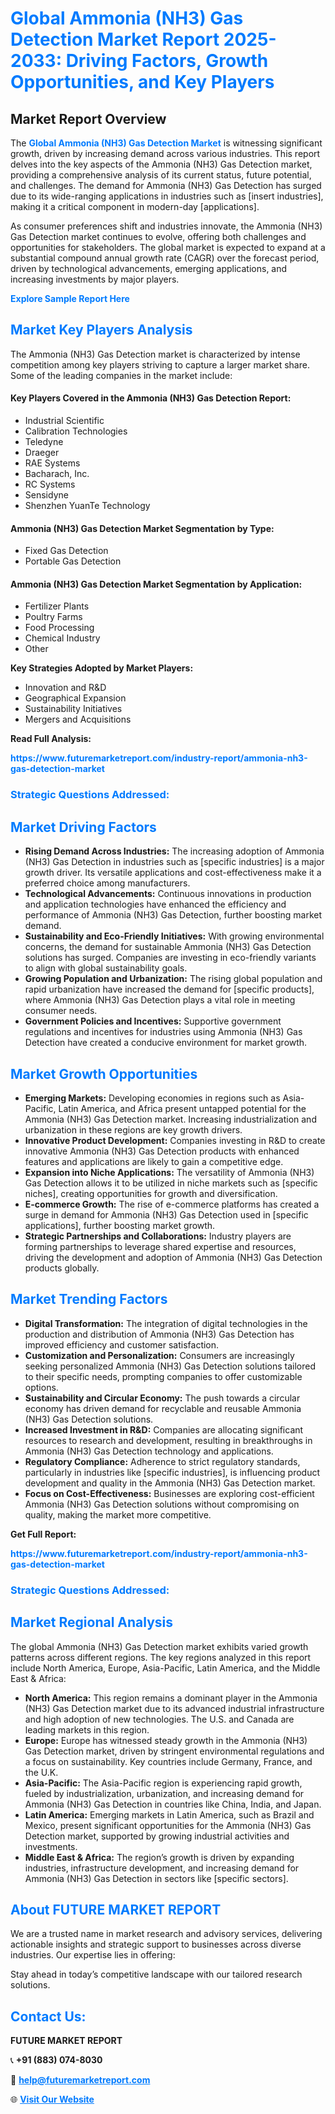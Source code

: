 <h1 style="color: #007BFF;">Global Ammonia (NH3) Gas Detection Market Report 2025-2033: Driving Factors, Growth Opportunities, and Key Players</h1>

<section id="overview">
<h2>Market Report Overview</h2>
<p>The <a href="https://www.futuremarketreport.com/industry-report/ammonia-nh3-gas-detection-market" style="color: #007BFF; text-decoration: none;"><strong>Global Ammonia (NH3) Gas Detection Market</strong></a> is witnessing significant growth, driven by increasing demand across various industries. This report delves into the key aspects of the Ammonia (NH3) Gas Detection market, providing a comprehensive analysis of its current status, future potential, and challenges. The demand for Ammonia (NH3) Gas Detection has surged due to its wide-ranging applications in industries such as [insert industries], making it a critical component in modern-day [applications].</p>
<p>As consumer preferences shift and industries innovate, the Ammonia (NH3) Gas Detection market continues to evolve, offering both challenges and opportunities for stakeholders. The global market is expected to expand at a substantial compound annual growth rate (CAGR) over the forecast period, driven by technological advancements, emerging applications, and increasing investments by major players.</p>
</section>

<section id="overview">
<p><a href="https://www.futuremarketreport.com/request-sample/reportId=76419" style="color: #007BFF; text-decoration: none;"><strong>Explore Sample Report Here</strong></a></p>
</section>

<section id="key-players">
<h2 style="color: #007BFF;">Market Key Players Analysis</h2>
<p>The Ammonia (NH3) Gas Detection market is characterized by intense competition among key players striving to capture a larger market share. Some of the leading companies in the market include:</p>
<h4>Key Players Covered in the Ammonia (NH3) Gas Detection Report:</h4>
<ul><li>Industrial Scientific</li><li>Calibration Technologies</li><li>Teledyne</li><li>Draeger</li><li>RAE Systems</li><li>Bacharach, Inc.</li><li>RC Systems</li><li>Sensidyne</li><li>Shenzhen YuanTe Technology</li></ul>
<h4>Ammonia (NH3) Gas Detection Market Segmentation by Type:</h4>
<ul><li>Fixed Gas Detection</li><li>Portable Gas Detection</li></ul>

<h4>Ammonia (NH3) Gas Detection Market Segmentation by Application:</h4>
<ul><li>Fertilizer Plants</li><li>Poultry Farms</li><li>Food Processing</li><li>Chemical Industry</li><li>Other</li></ul>
<p><strong>Key Strategies Adopted by Market Players:</strong></p>
<ul>
<li>Innovation and R&D</li>
<li>Geographical Expansion</li>
<li>Sustainability Initiatives</li>
<li>Mergers and Acquisitions</li>
</ul>
</section>

<section>
<p><strong>Read Full Analysis: </strong></p><a href="https://www.futuremarketreport.com/industry-report/ammonia-nh3-gas-detection-market" style="color: #007BFF; text-decoration: none;"><strong>https://www.futuremarketreport.com/industry-report/ammonia-nh3-gas-detection-market</strong></a>
<h3 style="color: #007BFF;">Strategic Questions Addressed:</h3>
</section>

<section id="driving-factors">
<h2 style="color: #007BFF;">Market Driving Factors</h2>
<ul>
<li><strong>Rising Demand Across Industries:</strong> The increasing adoption of Ammonia (NH3) Gas Detection in industries such as [specific industries] is a major growth driver. Its versatile applications and cost-effectiveness make it a preferred choice among manufacturers.</li>
<li><strong>Technological Advancements:</strong> Continuous innovations in production and application technologies have enhanced the efficiency and performance of Ammonia (NH3) Gas Detection, further boosting market demand.</li>
<li><strong>Sustainability and Eco-Friendly Initiatives:</strong> With growing environmental concerns, the demand for sustainable Ammonia (NH3) Gas Detection solutions has surged. Companies are investing in eco-friendly variants to align with global sustainability goals.</li>
<li><strong>Growing Population and Urbanization:</strong> The rising global population and rapid urbanization have increased the demand for [specific products], where Ammonia (NH3) Gas Detection plays a vital role in meeting consumer needs.</li>
<li><strong>Government Policies and Incentives:</strong> Supportive government regulations and incentives for industries using Ammonia (NH3) Gas Detection have created a conducive environment for market growth.</li>
</ul>
</section>

<section id="growth-opportunities">
<h2 style="color: #007BFF;">Market Growth Opportunities</h2>
<ul>
<li><strong>Emerging Markets:</strong> Developing economies in regions such as Asia-Pacific, Latin America, and Africa present untapped potential for the Ammonia (NH3) Gas Detection market. Increasing industrialization and urbanization in these regions are key growth drivers.</li>
<li><strong>Innovative Product Development:</strong> Companies investing in R&D to create innovative Ammonia (NH3) Gas Detection products with enhanced features and applications are likely to gain a competitive edge.</li>
<li><strong>Expansion into Niche Applications:</strong> The versatility of Ammonia (NH3) Gas Detection allows it to be utilized in niche markets such as [specific niches], creating opportunities for growth and diversification.</li>
<li><strong>E-commerce Growth:</strong> The rise of e-commerce platforms has created a surge in demand for Ammonia (NH3) Gas Detection used in [specific applications], further boosting market growth.</li>
<li><strong>Strategic Partnerships and Collaborations:</strong> Industry players are forming partnerships to leverage shared expertise and resources, driving the development and adoption of Ammonia (NH3) Gas Detection products globally.</li>
</ul>
</section>

<section id="trending-factors">
<h2 style="color: #007BFF;">Market Trending Factors</h2>
<ul>
<li><strong>Digital Transformation:</strong> The integration of digital technologies in the production and distribution of Ammonia (NH3) Gas Detection has improved efficiency and customer satisfaction.</li>
<li><strong>Customization and Personalization:</strong> Consumers are increasingly seeking personalized Ammonia (NH3) Gas Detection solutions tailored to their specific needs, prompting companies to offer customizable options.</li>
<li><strong>Sustainability and Circular Economy:</strong> The push towards a circular economy has driven demand for recyclable and reusable Ammonia (NH3) Gas Detection solutions.</li>
<li><strong>Increased Investment in R&D:</strong> Companies are allocating significant resources to research and development, resulting in breakthroughs in Ammonia (NH3) Gas Detection technology and applications.</li>
<li><strong>Regulatory Compliance:</strong> Adherence to strict regulatory standards, particularly in industries like [specific industries], is influencing product development and quality in the Ammonia (NH3) Gas Detection market.</li>
<li><strong>Focus on Cost-Effectiveness:</strong> Businesses are exploring cost-efficient Ammonia (NH3) Gas Detection solutions without compromising on quality, making the market more competitive.</li>
</ul>
</section>

<section>
<p><strong>Get Full Report: </strong></p><a href="https://www.futuremarketreport.com/industry-report/ammonia-nh3-gas-detection-market" style="color: #007BFF; text-decoration: none;"><strong>https://www.futuremarketreport.com/industry-report/ammonia-nh3-gas-detection-market</strong></a>
<h3 style="color: #007BFF;">Strategic Questions Addressed:</h3>
</section>


<section id="regional-analysis">
<h2 style="color: #007BFF;">Market Regional Analysis</h2>
<p>The global Ammonia (NH3) Gas Detection market exhibits varied growth patterns across different regions. The key regions analyzed in this report include North America, Europe, Asia-Pacific, Latin America, and the Middle East & Africa:</p>
<ul>
<li><strong>North America:</strong> This region remains a dominant player in the Ammonia (NH3) Gas Detection market due to its advanced industrial infrastructure and high adoption of new technologies. The U.S. and Canada are leading markets in this region.</li>
<li><strong>Europe:</strong> Europe has witnessed steady growth in the Ammonia (NH3) Gas Detection market, driven by stringent environmental regulations and a focus on sustainability. Key countries include Germany, France, and the U.K.</li>
<li><strong>Asia-Pacific:</strong> The Asia-Pacific region is experiencing rapid growth, fueled by industrialization, urbanization, and increasing demand for Ammonia (NH3) Gas Detection in countries like China, India, and Japan.</li>
<li><strong>Latin America:</strong> Emerging markets in Latin America, such as Brazil and Mexico, present significant opportunities for the Ammonia (NH3) Gas Detection market, supported by growing industrial activities and investments.</li>
<li><strong>Middle East & Africa:</strong> The region’s growth is driven by expanding industries, infrastructure development, and increasing demand for Ammonia (NH3) Gas Detection in sectors like [specific sectors].</li>
</ul>
</section>

<footer>
<h2 style="color: #007BFF;">About FUTURE MARKET REPORT</h2>
<p>We are a trusted name in market research and advisory services, delivering actionable insights and strategic support to businesses across diverse industries. Our expertise lies in offering:</p>

<p>Stay ahead in today’s competitive landscape with our tailored research solutions.</p>

<h2 style="color: #007BFF;">Contact Us:</h2>
<p><strong>FUTURE MARKET REPORT</strong></p>
<p>📞 <strong>+91 (883) 074-8030</strong></p>
<p>📧 <strong><a href="mailto:help@futuremarketreport.com" style="color: #007BFF;">help@futuremarketreport.com</a></strong></p>
<p>🌐 <strong><a href="https://www.futuremarketreport.com/" style="color: #007BFF;">Visit Our Website</a></strong></p>
</footer>